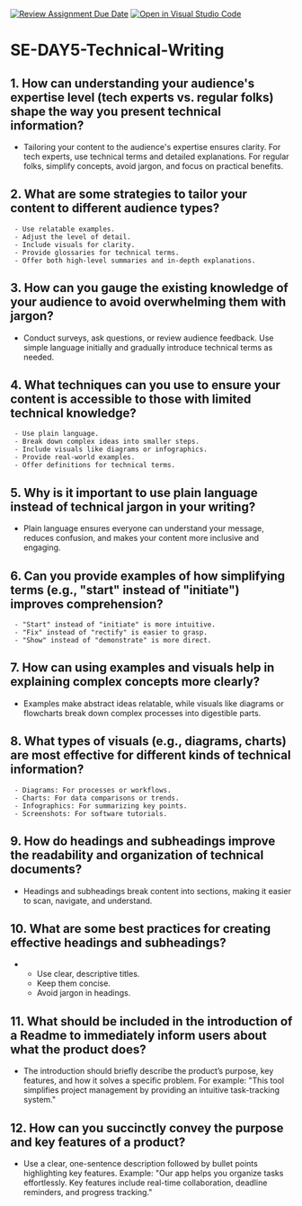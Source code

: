 [![Review Assignment Due Date](https://classroom.github.com/assets/deadline-readme-button-22041afd0340ce965d47ae6ef1cefeee28c7c493a6346c4f15d667ab976d596c.svg)](https://classroom.github.com/a/zsAR-pyY)
[![Open in Visual Studio Code](https://classroom.github.com/assets/open-in-vscode-2e0aaae1b6195c2367325f4f02e2d04e9abb55f0b24a779b69b11b9e10269abc.svg)](https://classroom.github.com/online_ide?assignment_repo_id=18598994&assignment_repo_type=AssignmentRepo)
# SE-DAY5-Technical-Writing
## 1. How can understanding your audience's expertise level (tech experts vs. regular folks) shape the way you present technical information?
   - Tailoring your content to the audience's expertise ensures clarity. For tech experts, use technical terms and detailed explanations. For regular folks, simplify concepts, avoid jargon, and focus on practical benefits.



## 2. What are some strategies to tailor your content to different audience types?

     - Use relatable examples.
     - Adjust the level of detail.
     - Include visuals for clarity.
     - Provide glossaries for technical terms.
     - Offer both high-level summaries and in-depth explanations.



## 3. How can you gauge the existing knowledge of your audience to avoid overwhelming them with jargon?
   - Conduct surveys, ask questions, or review audience feedback. Use simple language initially and gradually introduce technical terms as needed.



## 4. What techniques can you use to ensure your content is accessible to those with limited technical knowledge?

     - Use plain language.
     - Break down complex ideas into smaller steps.
     - Include visuals like diagrams or infographics.
     - Provide real-world examples.
     - Offer definitions for technical terms.



## 5. Why is it important to use plain language instead of technical jargon in your writing?
   -  Plain language ensures everyone can understand your message, reduces confusion, and makes your content more inclusive and engaging.



## 6. Can you provide examples of how simplifying terms (e.g., "start" instead of "initiate") improves comprehension?
     - "Start" instead of "initiate" is more intuitive.
     - "Fix" instead of "rectify" is easier to grasp.
     - "Show" instead of "demonstrate" is more direct.



## 7. How can using examples and visuals help in explaining complex concepts more clearly?
   - Examples make abstract ideas relatable, while visuals like diagrams or flowcharts break down complex processes into digestible parts.



## 8. What types of visuals (e.g., diagrams, charts) are most effective for different kinds of technical information?

     - Diagrams: For processes or workflows.
     - Charts: For data comparisons or trends.
     - Infographics: For summarizing key points.
     - Screenshots: For software tutorials.



## 9. How do headings and subheadings improve the readability and organization of technical documents?
   -  Headings and subheadings break content into sections, making it easier to scan, navigate, and understand.



## 10. What are some best practices for creating effective headings and subheadings?
   - 
     - Use clear, descriptive titles.
     - Keep them concise.
     - Avoid jargon in headings.



## 11. What should be included in the introduction of a Readme to immediately inform users about what the product does?
   -  The introduction should briefly describe the product’s purpose, key features, and how it solves a specific problem. For example: "This tool simplifies project management by providing an intuitive task-tracking system."



## 12. How can you succinctly convey the purpose and key features of a product?
- Use a clear, one-sentence description followed by bullet points highlighting key features. Example: "Our app helps you organize tasks effortlessly. Key features include real-time collaboration, deadline reminders, and progress tracking."
